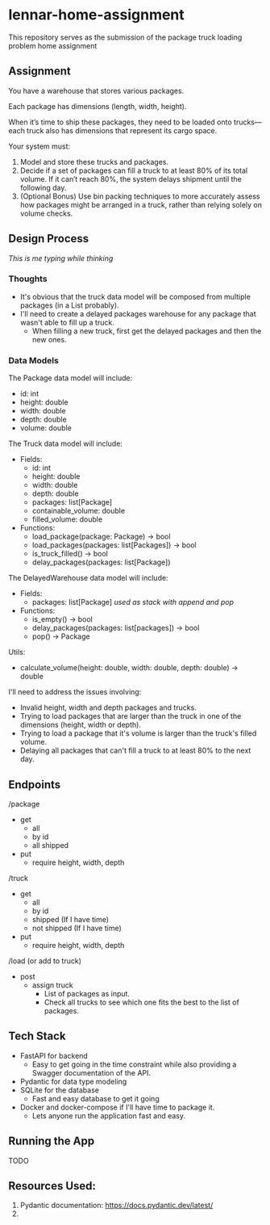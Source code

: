 # lennar-home-assignment
This repository serves as the submission of the package truck loading problem home assignment

## Assignment
You have a warehouse that stores various packages. 

Each package has dimensions (length, width, height). 

When it’s time to ship these packages, they need to be loaded onto trucks—each truck also has dimensions that represent its cargo space.

Your system must:
1. Model and store these trucks and packages.
2. Decide if a set of packages can fill a truck to at least 80% of its total volume. If it can’t
reach 80%, the system delays shipment until the following day.
3. (Optional Bonus) Use bin packing techniques to more accurately assess how packages
might be arranged in a truck, rather than relying solely on volume checks.

## Design Process
*This is me typing while thinking*
### Thoughts
- It's obvious that the truck data model will be composed from multiple packages (in a List probably).
- I'll need to create a delayed packages warehouse for any package that wasn't able to fill up a truck.
  - When filling a new truck, first get the delayed packages and then the new ones.


### Data Models
The Package data model will include:
- id: int
- height: double
- width: double
- depth: double
- volume: double

The Truck data model will include:
- Fields:
  - id: int
  - height: double
  - width: double
  - depth: double
  - packages: list[Package]
  - containable_volume: double
  - filled_volume: double
- Functions:
  - load_package(package: Package) -> bool
  - load_packages(packages: list[Packages]) -> bool
  - is_truck_filled() -> bool
  - delay_packages(packages: list[Package])

The DelayedWarehouse data model will include:
- Fields:
  - packages: list[Package]  *used as stack with append and pop*
- Functions:
  - is_empty() -> bool
  - delay_packages(packages: list[packages]) ->  bool
  - pop() -> Package 

Utils:
- calculate_volume(height: double, width: double, depth: double) -> double

I'll need to address the issues involving:
- Invalid height, width and depth packages and trucks.
- Trying to load packages that are larger than the truck in one of the dimensions (height, width or depth).
- Trying to load a package that it's volume is larger than the truck's filled volume.
- Delaying all packages that can't fill a truck to at least 80% to the next day.

## Endpoints
/package
- get
  - all 
  - by id
  - all shipped
- put
  - require height, width, depth

/truck
- get
  - all
  - by id
  - shipped (If I have time)
  - not shipped (If I have time)
- put
  - require height, width, depth

/load (or add to truck)
- post
  - assign truck
    - List of packages as input.
    - Check all trucks to see which one fits the best to the list of packages. 

## Tech Stack
- FastAPI for backend
  - Easy to get going in the time constraint while also providing a Swagger documentation of the API.
- Pydantic for data type modeling
- SQLite for the database
  - Fast and easy database to get it going
- Docker and docker-compose if I'll have time to package it.
  - Lets anyone run the application fast and easy.

## Running the App
TODO

## Resources Used:
1. Pydantic documentation: https://docs.pydantic.dev/latest/
2. 